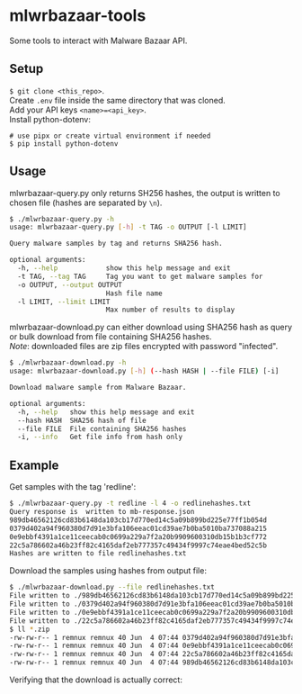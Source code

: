 # mlwrbazaar-tools
Some tools to interact with Malware Bazaar API.

## Setup

`$ git clone <this_repo>`.  
Create `.env` file inside the same directory that was cloned.  
Add your API keys `<name>=<api_key>`.  
Install python-dotenv:  
```shell
# use pipx or create virtual environment if needed
$ pip install python-dotenv
```

## Usage

mlwrbazaar-query.py only returns SH256 hashes, the output is written to chosen file (hashes are separated by `\n`).  
```bash
$ ./mlwrbazaar-query.py -h
usage: mlwrbazaar-query.py [-h] -t TAG -o OUTPUT [-l LIMIT]

Query malware samples by tag and returns SHA256 hash.

optional arguments:
  -h, --help            show this help message and exit
  -t TAG, --tag TAG     Tag you want to get malware samples for
  -o OUTPUT, --output OUTPUT
                        Hash file name
  -l LIMIT, --limit LIMIT
                        Max number of results to display
```

mlwrbazaar-download.py can either download using SHA256 hash as query or bulk download from file containing SHA256 hashes.  
*Note*: downloaded files are zip files encrypted with password "infected".  
```bash
$ ./mlwrbazaar-download.py -h
usage: mlwrbazaar-download.py [-h] (--hash HASH | --file FILE) [-i]

Download malware sample from Malware Bazaar.

optional arguments:
  -h, --help   show this help message and exit
  --hash HASH  SHA256 hash of file
  --file FILE  File containing SHA256 hashes
  -i, --info   Get file info from hash only
```

## Example

Get samples with the tag 'redline':  
```bash
$ ./mlwrbazaar-query.py -t redline -l 4 -o redlinehashes.txt
Query response is  written to mb-response.json
989db46562126cd83b6148da103cb17d770ed14c5a09b899bd225e77ff1b054d
0379d402a94f960380d7d91e3bfa106eeac01cd39ae7b0ba5010ba737088a215
0e9ebbf4391a1ce11ceecab0c0699a229a7f2a20b9909600310db15b1b3cf772
22c5a786602a46b23ff82c4165daf2eb777357c49434f9997c74eae4bed52c5b
Hashes are written to file redlinehashes.txt
```

Download the samples using hashes from output file:  
```bash
$ ./mlwrbazaar-download.py --file redlinehashes.txt 
File written to ./989db46562126cd83b6148da103cb17d770ed14c5a09b899bd225e77ff1b054d.zip
File written to ./0379d402a94f960380d7d91e3bfa106eeac01cd39ae7b0ba5010ba737088a215.zip
File written to ./0e9ebbf4391a1ce11ceecab0c0699a229a7f2a20b9909600310db15b1b3cf772.zip
File written to ./22c5a786602a46b23ff82c4165daf2eb777357c49434f9997c74eae4bed52c5b.zip
$ ll *.zip
-rw-rw-r-- 1 remnux remnux 40 Jun  4 07:44 0379d402a94f960380d7d91e3bfa106eeac01cd39ae7b0ba5010ba737088a215.zip
-rw-rw-r-- 1 remnux remnux 40 Jun  4 07:44 0e9ebbf4391a1ce11ceecab0c0699a229a7f2a20b9909600310db15b1b3cf772.zip
-rw-rw-r-- 1 remnux remnux 40 Jun  4 07:44 22c5a786602a46b23ff82c4165daf2eb777357c49434f9997c74eae4bed52c5b.zip
-rw-rw-r-- 1 remnux remnux 40 Jun  4 07:44 989db46562126cd83b6148da103cb17d770ed14c5a09b899bd225e77ff1b054d.zip
```

Verifying that the download is actually correct:  
